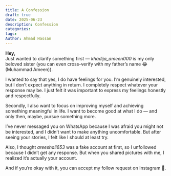 ```yaml
---
title: A Confession
draft: true
date: 2025-06-23
description: Confession
categories: 
tags: 
Author: Ahmad Hassan
---
```

**Hey,**  
Just wanted to clarify something first — _khadija_ameen000_ is my only beloved sister (you can even cross-verify with my father’s name 😂(Muhammad Ameen)).

I wanted to say that yes, I do have feelings for you. I’m genuinely interested, but I don’t expect anything in return. I completely respect whatever your response may be. I just felt it was important to express my feelings honestly and respectfully.

Secondly, I also want to focus on improving myself and achieving something meaningful in life. I want to become good at what I do — and only then, maybe, pursue something more.

I’ve never messaged you on WhatsApp because I was afraid you might not be interested, and I didn’t want to make anything uncomfortable. But after seeing your stories, I felt like I should at least try.

Also, I thought _areeshali653_ was a fake account at first, so I unfollowed because I didn’t get any response. But when you shared pictures with me, I realized it’s actually your account.

And if you’re okay with it, you can accept my follow request on Instagram 🌚.